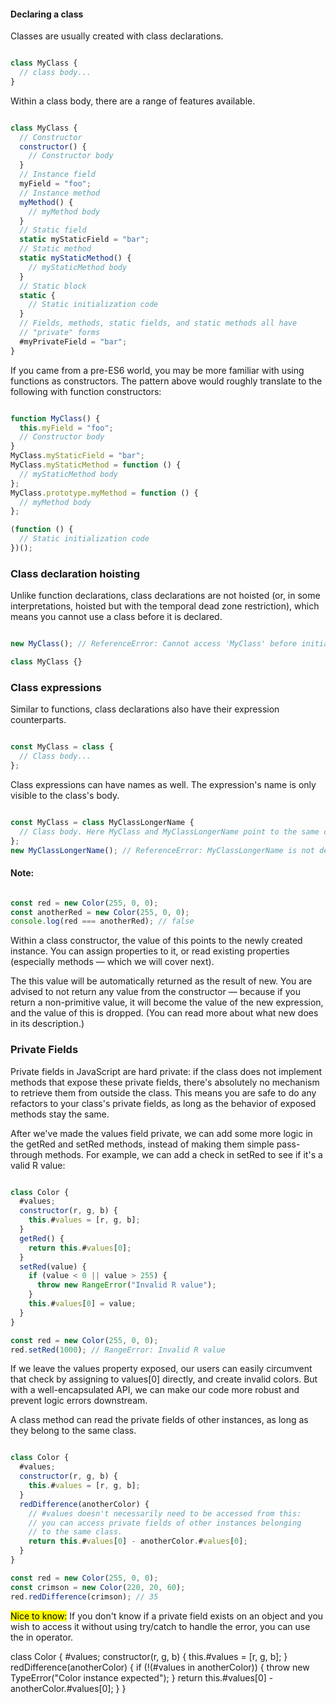 #### Declaring a class
Classes are usually created with class declarations.

```js

class MyClass {
  // class body...
}

```
Within a class body, there are a range of features available.

```js

class MyClass {
  // Constructor
  constructor() {
    // Constructor body
  }
  // Instance field
  myField = "foo";
  // Instance method
  myMethod() {
    // myMethod body
  }
  // Static field
  static myStaticField = "bar";
  // Static method
  static myStaticMethod() {
    // myStaticMethod body
  }
  // Static block
  static {
    // Static initialization code
  }
  // Fields, methods, static fields, and static methods all have
  // "private" forms
  #myPrivateField = "bar";
}

```
If you came from a pre-ES6 world, you may be more familiar with using functions as constructors. The pattern above would roughly translate to the following with function constructors:

```js

function MyClass() {
  this.myField = "foo";
  // Constructor body
}
MyClass.myStaticField = "bar";
MyClass.myStaticMethod = function () {
  // myStaticMethod body
};
MyClass.prototype.myMethod = function () {
  // myMethod body
};

(function () {
  // Static initialization code
})();

```

### Class declaration hoisting
Unlike function declarations, class declarations are not hoisted (or, in some interpretations, hoisted but with the temporal dead zone restriction), which means you cannot use a class before it is declared.

```js

new MyClass(); // ReferenceError: Cannot access 'MyClass' before initialization

class MyClass {}

```

### Class expressions
Similar to functions, class declarations also have their expression counterparts.

```js

const MyClass = class {
  // Class body...
};

```
Class expressions can have names as well. The expression's name is only visible to the class's body.

```js

const MyClass = class MyClassLongerName {
  // Class body. Here MyClass and MyClassLongerName point to the same class.
};
new MyClassLongerName(); // ReferenceError: MyClassLongerName is not defined

```

#### Note: 

```js

const red = new Color(255, 0, 0);
const anotherRed = new Color(255, 0, 0);
console.log(red === anotherRed); // false

```

Within a class constructor, the value of this points to the newly created instance. You can assign properties to it, or read existing properties (especially methods — which we will cover next).

The this value will be automatically returned as the result of new. You are advised to not return any value from the constructor — because if you return a non-primitive value, it will become the value of the new expression, and the value of this is dropped. (You can read more about what new does in its description.)


### Private Fields
Private fields in JavaScript are hard private: if the class does not implement methods that expose these private fields, there's absolutely no mechanism to retrieve them from outside the class. This means you are safe to do any refactors to your class's private fields, as long as the behavior of exposed methods stay the same.

After we've made the values field private, we can add some more logic in the getRed and setRed methods, instead of making them simple pass-through methods. For example, we can add a check in setRed to see if it's a valid R value:

```js

class Color {
  #values;
  constructor(r, g, b) {
    this.#values = [r, g, b];
  }
  getRed() {
    return this.#values[0];
  }
  setRed(value) {
    if (value < 0 || value > 255) {
      throw new RangeError("Invalid R value");
    }
    this.#values[0] = value;
  }
}

const red = new Color(255, 0, 0);
red.setRed(1000); // RangeError: Invalid R value

```

If we leave the values property exposed, our users can easily circumvent that check by assigning to values[0] directly, and create invalid colors. But with a well-encapsulated API, we can make our code more robust and prevent logic errors downstream.

A class method can read the private fields of other instances, as long as they belong to the same class.


```js

class Color {
  #values;
  constructor(r, g, b) {
    this.#values = [r, g, b];
  }
  redDifference(anotherColor) {
    // #values doesn't necessarily need to be accessed from this:
    // you can access private fields of other instances belonging
    // to the same class.
    return this.#values[0] - anotherColor.#values[0];
  }
}

const red = new Color(255, 0, 0);
const crimson = new Color(220, 20, 60);
red.redDifference(crimson); // 35

```

<mark>Nice to know:</mark>
If you don't know if a private field exists on an object and you wish to access it without using try/catch to handle the error, you can use the in operator.

class Color {
  #values;
  constructor(r, g, b) {
    this.#values = [r, g, b];
  }
  redDifference(anotherColor) {
    if (!(#values in anotherColor)) {
      throw new TypeError("Color instance expected");
    }
    return this.#values[0] - anotherColor.#values[0];
  }
}
